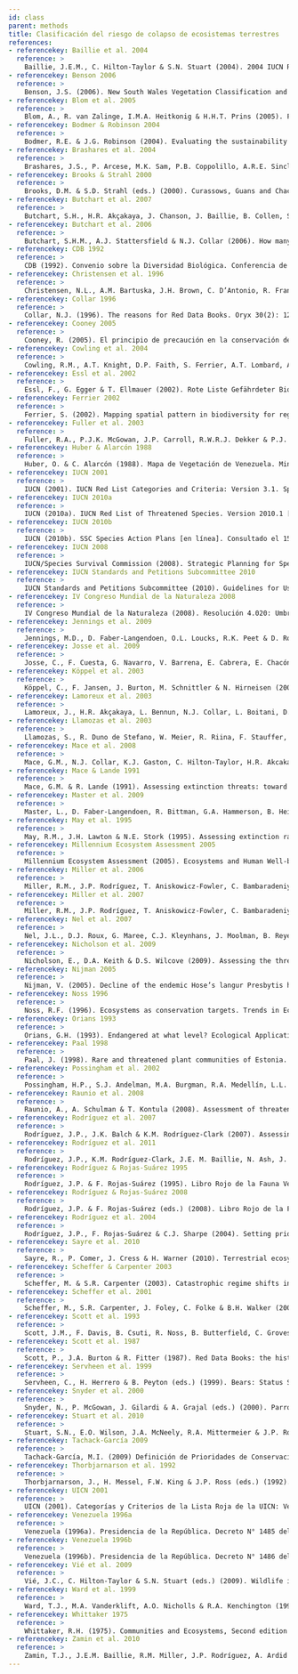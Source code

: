 ```yaml
---
id: class
parent: methods
title: Clasificación del riesgo de colapso de ecosistemas terrestres
references:
- referencekey: Baillie et al. 2004
  reference: >
    Baillie, J.E.M., C. Hilton-Taylor & S.N. Stuart (2004). 2004 IUCN Red List of Threatened Species. A Global Species Assessment. IUCN: Gland, Switzerland and Cambridge, UK. xxiv + 191 pp.
- referencekey: Benson 2006
  reference: >
    Benson, J.S. (2006). New South Wales Vegetation Classification and Assessment: Introduction - the classification, database, assessment of protected areas and threat status of plant communities. Cunninghamia 9(3): 331-382.
- referencekey: Blom et al. 2005
  reference: >
    Blom, A., R. van Zalinge, I.M.A. Heitkonig & H.H.T. Prins (2005). Factors influencing the distribution of large mammals within a protected central African forest. Oryx 39(4): 381-388.
- referencekey: Bodmer & Robinson 2004
  reference: >
    Bodmer, R.E. & J.G. Robinson (2004). Evaluating the sustainability of hunting in the Neotropics. Pp. 299-323 En: K.M. Silvius, R.E. Bodmer & J.M.V. Fragoso (eds). People in nature. Wildlife Conservation in South and Central America. Columbia University Press, New York.
- referencekey: Brashares et al. 2004
  reference: >
    Brashares, J.S., P. Arcese, M.K. Sam, P.B. Coppolillo, A.R.E. Sinclair & A. Balmford (2004). Bushmeat hunting, wildlife declines, and fish supply in west Africa. Science 306(5699): 1180-1183.
- referencekey: Brooks & Strahl 2000
  reference: >
    Brooks, D.M. & S.D. Strahl (eds.) (2000). Curassows, Guans and Chachalacas. Status Survey and Conservation Action Plan for Cracids 2000-2004. IUCN - The World Conservation Union: Gland, Switzerland. 182 pp.
- referencekey: Butchart et al. 2007
  reference: >
    Butchart, S.H., H.R. Akçakaya, J. Chanson, J. Baillie, B. Collen, S. Quader, W.R. Turner, R. Amin, S.N. Stuart & C. Hilton-Taylor (2007). Improvements to the Red List Index. PLoS ONE 2(1): e140. doi:110.1371/journal.pone.0000140.
- referencekey: Butchart et al. 2006
  reference: >
    Butchart, S.H.M., A.J. Stattersfield & N.J. Collar (2006). How many bird extinctions have we prevented? Oryx 40(3): 266-278.
- referencekey: CDB 1992
  reference: >
    CDB (1992). Convenio sobre la Diversidad Biológica. Conferencia de las Naciones Unidas sobre el Medio Ambiente y el Desarrollo, Río de Janeiro, Brasil.
- referencekey: Christensen et al. 1996
  reference: >
    Christensen, N.L., A.M. Bartuska, J.H. Brown, C. D’Antonio, R. Francis, J.F. Franklin, J.A. MacMahon, R.F. Noss, D.J. Parsons, C.H. Peterson, M.G. Turner & R.G. Woodmansee (1996). The report of the Ecological Society of America Committee on the Scientific Basis for Ecosystem Management. Ecological Applications 6(3): 665-691.
- referencekey: Collar 1996
  reference: >
    Collar, N.J. (1996). The reasons for Red Data Books. Oryx 30(2): 121-130.
- referencekey: Cooney 2005
  reference: >
    Cooney, R. (2005). El principio de precaución en la conservación de la biodiversidad y la gestión de los recursos naturales. The Precautionary Principle Project. Una iniciativa conjunta de Fauna & Flora International, UICN-Unión Mundial para la Naturaleza, ResourceAfrica y TRAFFIC: Cambridge, UK. 45 pp.
- referencekey: Cowling et al. 2004
  reference: >
    Cowling, R.M., A.T. Knight, D.P. Faith, S. Ferrier, A.T. Lombard, A. Driver, M. Rouget, K. Maze & P.G. Desmet (2004). Nature conservation requires more than a passion for species. Conservation Biology 18(6): 1674-1676.
- referencekey: Essl et al. 2002
  reference: >
    Essl, F., G. Egger & T. Ellmauer (2002). Rote Liste Gefährdeter Biotoptypen Österreichs Umweltbundesamt GmbH, Wien.
- referencekey: Ferrier 2002
  reference: >
    Ferrier, S. (2002). Mapping spatial pattern in biodiversity for regional conservation planning: Where to from here? Systematic Biology 51(2): 331-363.
- referencekey: Fuller et al. 2003
  reference: >
    Fuller, R.A., P.J.K. McGowan, J.P. Carroll, R.W.R.J. Dekker & P.J. Garson (2003). What does IUCN species action planning contribute to the conservation process? Biological Conservation 112(3): 343-349.
- referencekey: Huber & Alarcón 1988
  reference: >
    Huber, O. & C. Alarcón (1988). Mapa de Vegetación de Venezuela. Ministerio del Ambiente y los Recursos Naturales Renovables, The Nature Conservancy, Fundación Bioma: Caracas, Venezuela.
- referencekey: IUCN 2001
  reference: >
    IUCN (2001). IUCN Red List Categories and Criteria: Version 3.1. Species Survival Commission, World Conservation Union (IUCN) Gland, Switzerland and Cambridge, UK. 30 pp.
- referencekey: IUCN 2010a
  reference: >
    IUCN (2010a). IUCN Red List of Threatened Species. Version 2010.1 [en línea]. Consultado el 11 mar. 2010 en www.iucnredlist.org
- referencekey: IUCN 2010b
  reference: >
    IUCN (2010b). SSC Species Action Plans [en línea]. Consultado el 15 jun. 2010 en www.iucn.org/about/work/programmes/species/ publications_technical_documents/publications/species_actions_plans
- referencekey: IUCN 2008
  reference: >
    IUCN/Species Survival Commission (2008). Strategic Planning for Species Conservation: A Handbook. Version 1.0. IUCN: Gland, Switzerland. 108 pp.
- referencekey: IUCN Standards and Petitions Subcommittee 2010
  reference: >
    IUCN Standards and Petitions Subcommittee (2010). Guidelines for Using the IUCN Red List Categories and Criteria. Version 8.0. Prepared by the IUCN Standards and Petitions Subcommittee of the Species Survival Commission [en línea]. Disponible en http://intranet.iucn.org/webfiles/doc/SSC/RedList/RedListGuidelines.pdf
- referencekey: IV Congreso Mundial de la Naturaleza 2008
  reference: >
    IV Congreso Mundial de la Naturaleza (2008). Resolución 4.020: Umbrales cuantitativos para las categorías y los criterios de ecosistemas amenazados. Disponible en www.iucn.org/es/congreso_esp/asamblea_miembros/mociones
- referencekey: Jennings et al. 2009
  reference: >
    Jennings, M.D., D. Faber-Langendoen, O.L. Loucks, R.K. Peet & D. Roberts (2009). Standards for associations and alliances of the US National Vegetation Classification. Ecological Monographs 79(2): 173-199.
- referencekey: Josse et al. 2009
  reference: >
    Josse, C., F. Cuesta, G. Navarro, V. Barrena, E. Cabrera, E. Chacón-Moreno, W. Ferreira, M. Peralvo, J. Saito & A. Tovar (2009). Mapa de Ecosistemas de los Andes del Norte y Centro. Bolivia, Colombia, Ecuador, Perú y Venezuela. En: Secretaría General de la Comunidad Andina, Programa Regional ECOBONA, CONDESAN-Proyecto Páramo Andino, Programa BioAndes, EcoCiencia, NatureServe, LTA-UNALM, IAvH, ICAE-ULA, CDC-UNALM, RUMBOL SRL, Lima, Perú. Disponible en www.infoandina.org/ecosistemasandinos
- referencekey: Köppel et al. 2003
  reference: >
    Köppel, C., F. Jansen, J. Burton, M. Schnittler & N. Hirneisen (2003). A statistical survey on European red lists. Pp 59-75. En: H.H.D. Longh, O.S. Bánki, W. Bergmans & M.J. van der Werff ten Bosch (eds.). The harmonization of Red Lists for Threatened Species in Europe. The Netherlands Commission for International Nature Protection, Leiden.
- referencekey: Lamoreux et al. 2003
  reference: >
    Lamoreux, J., H.R. Akçakaya, L. Bennun, N.J. Collar, L. Boitani, D. Brackett, A. Brautigam, T.M. Brooks, G.A.B. de Fonseca, R.A. Mittermeier, A.B. Rylands, U. Gärdenfors, C. Hilton-Taylor, G. Mace, B.A. Stein & S. Stuart (2003). Value of the IUCN Red List. Trends in Ecology and Evolution 18(5): 214-215.
- referencekey: Llamozas et al. 2003
  reference: >
    Llamozas, S., R. Duno de Stefano, W. Meier, R. Riina, F. Stauffer, G. Aymard, O. Huber & R. Ortiz (2003). Libro Rojo de la Flora Venezolana. PROVITA, Fundación Polar, Fundación Instituto Botánico de Venezuela Dr. Tobías Lasser: Caracas, Venezuela. 555 pp.
- referencekey: Mace et al. 2008
  reference: >
    Mace, G.M., N.J. Collar, K.J. Gaston, C. Hilton-Taylor, H.R. Akcakaya, N. Leader-Williams, E.J. Milner-Gulland & S.N. Stuart (2008). Quantification of Extinction Risk: IUCN’s System for Classifying Threatened Species. Conservation Biology 22(6): 1424-1442.
- referencekey: Mace & Lande 1991
  reference: >
    Mace, G.M. & R. Lande (1991). Assessing extinction threats: toward a reevaluation of IUCN threatened species categories. Conservation Biology 5(2): 148-157.
- referencekey: Master et al. 2009
  reference: >
    Master, L., D. Faber-Langendoen, R. Bittman, G.A. Hammerson, B. Heidel, J. Nichols, L. Ramsay & A. Tomaino (2009). NatureServe Conservation Status Assessments: Factors for Assessing Extinction Risk. NatureServe: Arlington, Virginia, USA. 57 pp.
- referencekey: May et al. 1995
  reference: >
    May, R.M., J.H. Lawton & N.E. Stork (1995). Assessing extinction rates. Pp 1-24. En: J.H. Lawton & R.M. May (eds.). Extinction Rates. Oxford University Press.
- referencekey: Millennium Ecosystem Assessment 2005
  reference: >
    Millennium Ecosystem Assessment (2005). Ecosystems and Human Well-being: Synthesis. Island Press: Washington, DC, USA. 137 pp.
- referencekey: Miller et al. 2006
  reference: >
    Miller, R.M., J.P. Rodríguez, T. Aniskowicz-Fowler, C. Bambaradeniya, R. Boles, M.A. Eaton, U. Gärdenfors, V. Keller, S. Molur, S. Walker & C. Pollock (2006). Extinction risk and conservation priorities. Science 313(5786): 441-441.
- referencekey: Miller et al. 2007
  reference: >
    Miller, R.M., J.P. Rodríguez, T. Aniskowicz-Fowler, C. Bambaradeniya, R. Boles, M.A. Eaton, U. Gärdenfors, V. Keller, S. Molur, S. Walker & C. Pollock (2007). National threatened species listing based on IUCN Criteria and Regional Guidelines: current status and future perspectives. Conservation Biology 21(3): 684-696.
- referencekey: Nel et al. 2007
  reference: >
    Nel, J.L., D.J. Roux, G. Maree, C.J. Kleynhans, J. Moolman, B. Reyers, M. Rouget & R.M. Cowling (2007). Rivers in peril inside and outside protected areas: A systematic approach to conservation assessment of river ecosystems. Diversity and Distributions 13(3): 341-352.
- referencekey: Nicholson et al. 2009
  reference: >
    Nicholson, E., D.A. Keith & D.S. Wilcove (2009). Assessing the threat status of ecological communities. Conservation Biology 23(2): 259-274.
- referencekey: Nijman 2005
  reference: >
    Nijman, V. (2005). Decline of the endemic Hose’s langur Presbytis hosei in Kayan Mentarang National Park, east Borneo. Oryx 39(2): 223-226.
- referencekey: Noss 1996
  reference: >
    Noss, R.F. (1996). Ecosystems as conservation targets. Trends in Ecology and Evolution 11(8): 351.
- referencekey: Orians 1993
  reference: >
    Orians, G.H. (1993). Endangered at what level? Ecological Applications 3(2): 206-208.
- referencekey: Paal 1998
  reference: >
    Paal, J. (1998). Rare and threatened plant communities of Estonia. Biodiversity and Conservation 7: 1027-1049.
- referencekey: Possingham et al. 2002
  reference: >
    Possingham, H.P., S.J. Andelman, M.A. Burgman, R.A. Medellín, L.L. Master & D.A. Keith (2002). Limits to the use of threatened species lists. Trends in Ecology and Evolution 17(11): 503-507.
- referencekey: Raunio et al. 2008
  reference: >
    Raunio, A., A. Schulman & T. Kontula (2008). Assessment of threatened habitat types in Finland (SY8/2008 Suomen luontotyyppien uhanalaisuus). Finnish Environment Institute: Helsinki.
- referencekey: Rodríguez et al. 2007
  reference: >
    Rodríguez, J.P., J.K. Balch & K.M. Rodríguez-Clark (2007). Assessing extinction risk in the absence of species-level data: quantitative criteria for terrestrial ecosystems. Biodiversity and Conservation 16(1): 183-209.
- referencekey: Rodríguez et al. 2011
  reference: >
    Rodríguez, J.P., K.M. Rodríguez-Clark, J.E. M. Baillie, N. Ash, J. Benson, T. Boucher, C. Brown, N. Burgess, B. Collen, M.  Jennings, D.A. Keith, E. Nicholson, C. Revenga, B. Reyers, M. Rouget, T. Smith, M. Spalding, A. Taber, M. Walpole, I. Zager & T. Zamin (2011). Establishing IUCN Red List criteria for threatened ecosystems. Conservation Biology 25: [doi: 10.1111/j.1523- 1739.2010.1598].
- referencekey: Rodríguez & Rojas-Suárez 1995
  reference: >
    Rodríguez, J.P. & F. Rojas-Suárez (1995). Libro Rojo de la Fauna Venezolana. PROVITA, Fundación Polar: Caracas, Venezuela. 444 pp.
- referencekey: Rodríguez & Rojas-Suárez 2008
  reference: >
    Rodríguez, J.P. & F. Rojas-Suárez (eds.) (2008). Libro Rojo de la Fauna Venezolana. 3a. ed. Provita y Shell Venezuela, S.A. Caracas, Venezuela. 364 pp.
- referencekey: Rodríguez et al. 2004
  reference: >
    Rodríguez, J.P., F. Rojas-Suárez & C.J. Sharpe (2004). Setting priorities for the conservation of Venezuela’s threatened birds. Oryx 38(4): 373-382.
- referencekey: Sayre et al. 2010
  reference: >
    Sayre, R., P. Comer, J. Cress & H. Warner (2010). Terrestrial ecosystems of the conterminous United States. U.S. Geological Survey Scientific Investigations Map 3106, scale 1:5,000,000, 1 sheet. Disponible en <http://pubs.usgs.gov/sim/3106>
- referencekey: Scheffer & Carpenter 2003
  reference: >
    Scheffer, M. & S.R. Carpenter (2003). Catastrophic regime shifts in ecosystems: linking theory to observation. Trends in Ecology  and Evolution 18(12): 648-656.
- referencekey: Scheffer et al. 2001
  reference: >
    Scheffer, M., S.R. Carpenter, J. Foley, C. Folke & B.H. Walker (2001). Catastrophic shifts in ecosystems. Nature 413: 591-596.
- referencekey: Scott et al. 1993
  reference: >
    Scott, J.M., F. Davis, B. Csuti, R. Noss, B. Butterfield, C. Groves, H. Anderson, S. Caicco, F. D’Erchia, T.C. Edwards, Jr, J. Ulliman & R.G. Wright (1993). Gap analysis: a geographic approach to protection of biological diversity. Wildlife Monographs 123: 1-41.
- referencekey: Scott et al. 1987
  reference: >
    Scott, P., J.A. Burton & R. Fitter (1987). Red Data Books: the historical background. Pp 1-6 En: R. Fitter & M. Fitter (eds.). The Road to Extinction. IUCN/UNEP.
- referencekey: Servheen et al. 1999
  reference: >
    Servheen, C., H. Herrero & B. Peyton (eds.) (1999). Bears: Status Survey and Conservation Action Plan. Compiled by the IUCN/SSC Bear and Polar Bear Specialist Groups, World Conservation Union (IUCN): Gland, Switzerland.
- referencekey: Snyder et al. 2000
  reference: >
    Snyder, N., P. McGowan, J. Gilardi & A. Grajal (eds.) (2000). Parrots. Status Survey and Conservation Action Plan 2000-2004. IUCN: Gland, Switzerland and Cambridge, UK. x + 180 pp.
- referencekey: Stuart et al. 2010
  reference: >
    Stuart, S.N., E.O. Wilson, J.A. McNeely, R.A. Mittermeier & J.P. Rodríguez (2010). The Barometer of Life. Science 328: 177-177.
- referencekey: Tachack-García 2009
  reference: >
    Tachack-García, M.I. (2009) Definición de Prioridades de Conservación para Ecosistemas Amenazados de Extinción. Seminario Doctoral, Postgrado en Ecología, Facultad de Ciencias, Universidad Central de Venezuela, Caracas, Venezuela.
- referencekey: Thorbjarnarson et al. 1992
  reference: >
    Thorbjarnarson, J., H. Messel, F.W. King & J.P. Ross (eds.) (1992). Crocodiles: An Action Plan for their Conservation. The World Conservation Union, Species Survival Commision, Crocodile Specialst Group. 136 pp.
- referencekey: UICN 2001
  reference: >
    UICN (2001). Categorías y Criterios de la Lista Roja de la UICN: Versión 3.1. Comisión de Supervivencia de Especies de la Unión Mundial para la Naturaleza (UICN): Gland, Suiza y Cambridge, Reino Unido. 33 pp.
- referencekey: Venezuela 1996a
  reference: >
    Venezuela (1996a). Presidencia de la República. Decreto N° 1485 del 11/09/1996: Animales Vedados para la Caza. Gaceta Oficial N° 36.059 (7 oct. 1996). Caracas, Venezuela.
- referencekey: Venezuela 1996b
  reference: >
    Venezuela (1996b). Presidencia de la República. Decreto N° 1486 del 11/09/1996: Especies en Peligro de Extinción. Gaceta Oficial N° 36.062 (10 oct. 1996). Caracas, Venezuela.
- referencekey: Vié et al. 2009
  reference: >
    Vié, J.C., C. Hilton-Taylor & S.N. Stuart (eds.) (2009). Wildlife in a Changing World: An Analysis of the 2008 IUCN Red List of Threatened Species. IUCN: Gland, Switzerland. 180 pp.
- referencekey: Ward et al. 1999
  reference: >
    Ward, T.J., M.A. Vanderklift, A.O. Nicholls & R.A. Kenchington (1999). Selecting marine reserves using habitats and species assemblages as surrogates for biological diversity. Ecological Applications 9(2): 691-698.
- referencekey: Whittaker 1975
  reference: >
    Whittaker, R.H. (1975). Communities and Ecosystems, Second edition edición. Macmillan Publishing Co., Inc.: New York, USA. 385 pp.
- referencekey: Zamin et al. 2010
  reference: >
    Zamin, T.J., J.E.M. Baillie, R.M. Miller, J.P. Rodríguez, A. Ardid & B. Collen (2010). National red listing beyond the 2010 target. Conservation Biology 24(4): 1012-1020.
---
```

